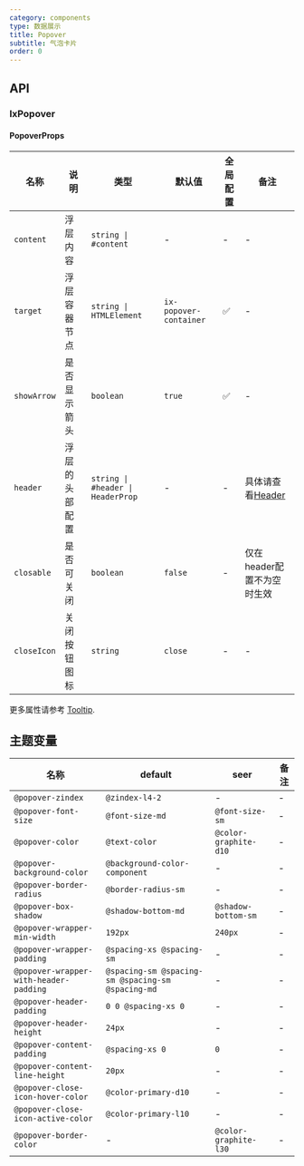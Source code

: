 ```yaml
---
category: components
type: 数据展示
title: Popover
subtitle: 气泡卡片
order: 0
---
```


## API

### IxPopover

#### PopoverProps

| 名称 | 说明 | 类型  | 默认值 | 全局配置 | 备注 |
| --- | --- | --- | --- | --- | --- |
| `content` | 浮层内容 | `string \| #content` | - | - | - |
| `target` | 浮层容器节点 | `string \| HTMLElement` | `ix-popover-container` | ✅ | - |
| `showArrow` | 是否显示箭头 | `boolean` | `true` | ✅ | - |
| `header` | 浮层的头部配置 | `string \| #header \| HeaderProp` | - | - | 具体请查看[Header](/components/header/zh#HeaderProps) |
| `closable` | 是否可关闭 | `boolean` | `false` | - | 仅在header配置不为空时生效 |
| `closeIcon` | 关闭按钮图标 | `string` | `close` | - | - |

更多属性请参考 [Tooltip](/components/tooltip/zh#TooltipProps).

<!--- insert less variable begin  --->
## 主题变量

| 名称 | default | seer | 备注 |
| --- | --- | --- | --- |
| `@popover-zindex` | `@zindex-l4-2` | - | - |
| `@popover-font-size` | `@font-size-md` | `@font-size-sm` | - |
| `@popover-color` | `@text-color` | `@color-graphite-d10` | - |
| `@popover-background-color` | `@background-color-component` | - | - |
| `@popover-border-radius` | `@border-radius-sm` | - | - |
| `@popover-box-shadow` | `@shadow-bottom-md` | `@shadow-bottom-sm` | - |
| `@popover-wrapper-min-width` | `192px` | `240px` | - |
| `@popover-wrapper-padding` | `@spacing-xs @spacing-sm` | - | - |
| `@popover-wrapper-with-header-padding` | `@spacing-sm @spacing-sm @spacing-sm @spacing-md` | - | - |
| `@popover-header-padding` | `0 0 @spacing-xs 0` | - | - |
| `@popover-header-height` | `24px` | - | - |
| `@popover-content-padding` | `@spacing-xs 0` | `0` | - |
| `@popover-content-line-height` | `20px` | - | - |
| `@popover-close-icon-hover-color` | `@color-primary-d10` | - | - |
| `@popover-close-icon-active-color` | `@color-primary-l10` | - | - |
| `@popover-border-color` | - | `@color-graphite-l30` | - |
<!--- insert less variable end  --->